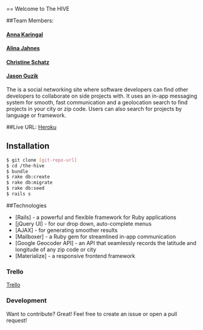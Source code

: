 == Welcome to The HIVE

##Team Members:
#### [Anna Karingal](https://github.com/annakaringal)
#### [Alina Jahnes](https://github.com/alinajahnes)
#### [Christine Schatz](https://github.com/ChristineSchatz)
#### [Jason Guzik](https://github.com/jguzik83)

The <Hive> is a social networking site where software developers can find other developers to collaborate on side projects with. It uses an in-app messaging system for smooth, fast communication and a geolocation search to find projects in your city or zip code. Users can also search for projects by language or framework.

##Live URL:
[Heroku](http://code-hive.herokuapp.com/)

## Installation

```sh
$ git clone [git-repo-url]
$ cd /the-hive
$ bundle
$ rake db:create
$ rake db:migrate
$ rake db:seed
$ rails s
```

##Technologies
* [Rails] - a powerful and flexible framework for Ruby applications
* [jQuery UI] - for our drop down, auto-complete menus
* [AJAX] - for generating smoother results
* [Mailboxer] - a Ruby gem for streamlined in-app communication
* [Google Geocoder API] - an API that seamlessly records the latitude and longitude of any zip code or city
* [Materialize] - a responsive frontend framework


### Trello
[Trello](https://trello.com/b/K6gVHhgt/final-project-working-title)


### Development

Want to contribute? Great! Feel free to create an issue or open a pull request!


